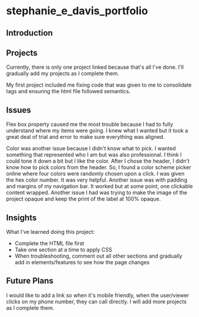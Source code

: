 # stephanie_e_davis_portfolio
## Introduction

## Projects
Currently, there is only one project linked because that's all I've done. I'll gradually add my projects as I complete them. 

My first project included me fixing code that was given to me to consolidate tags and ensuring the html file followed semantics. 

## Issues
Flex box property caused me the most trouble because I had to fully understand where my items were going. I knew what I wanted but it took a great deal of trial and error to make sure everything was aligned.

Color was another issue because I didn't know what to pick. I wanted something that represented who I am but was also professional. I think I could tone it down a bit but I like the color. After I chose the header, I didn't know how to pick colors from the header. So, I found a color scheme picker online where four colors were randomly chosen upon a click. I was given the hex color number. It was very helpful. Another issue was with padding and margins of my navigation bar. It worked but at some point, one clickable content wrapped. Another issue I had was trying to make the image of the project opaque and keep the print of the label at 100% opaque. 

## Insights
What I've learned doing this project:
- Complete the HTML file first
- Take one section at a time to apply CSS
- When troubleshooting, comment out all other sections and gradually add in elements/features to see how the page changes

## Future Plans
I would like to add a link so when it's mobile friendly, when the user/viewer clicks on my phone number, they can call directly. I will add more projects as I complete them. 
